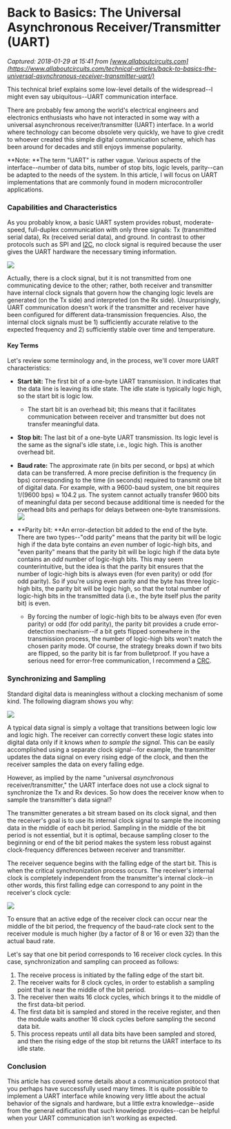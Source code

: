 # Back to Basics: The Universal Asynchronous Receiver/Transmitter (UART)

_Captured: 2018-01-29 at 15:41 from [www.allaboutcircuits.com](https://www.allaboutcircuits.com/technical-articles/back-to-basics-the-universal-asynchronous-receiver-transmitter-uart/)_

This technical brief explains some low-level details of the widespread--I might even say ubiquitous--UART communication interface.

There are probably few among the world's electrical engineers and electronics enthusiasts who have not interacted in some way with a universal asynchronous receiver/transmitter (UART) interface. In a world where technology can become obsolete very quickly, we have to give credit to whoever created this simple digital communication scheme, which has been around for decades and still enjoys immense popularity.

**Note: **The term "UART" is rather vague. Various aspects of the interface--number of data bits, number of stop bits, logic levels, parity--can be adapted to the needs of the system. In this article, I will focus on UART implementations that are commonly found in modern microcontroller applications.

### Capabilities and Characteristics

As you probably know, a basic UART system provides robust, moderate-speed, full-duplex communication with only three signals: Tx (transmitted serial data), Rx (received serial data), and ground. In contrast to other protocols such as SPI and [I2C](https://www.allaboutcircuits.com/technical-articles/introduction-to-the-i2c-bus/), no clock signal is required because the user gives the UART hardware the necessary timing information.

![](https://www.allaboutcircuits.com/uploads/articles/BBUART_diagram1_2.JPG)

Actually, there is a clock signal, but it is not transmitted from one communicating device to the other; rather, both receiver and transmitter have internal clock signals that govern how the changing logic levels are generated (on the Tx side) and interpreted (on the Rx side). Unsurprisingly, UART communication doesn't work if the transmitter and receiver have been configured for different data-transmission frequencies. Also, the internal clock signals must be 1) sufficiently accurate relative to the expected frequency and 2) sufficiently stable over time and temperature.

#### Key Terms

Let's review some terminology and, in the process, we'll cover more UART characteristics:

  * **Start bit:** The first bit of a one-byte UART transmission. It indicates that the data line is leaving its idle state. The idle state is typically logic high, so the start bit is logic low. 
    * The start bit is an overhead bit; this means that it facilitates communication between receiver and transmitter but does not transfer meaningful data.
  * **Stop bit:** The last bit of a one-byte UART transmission. Its logic level is the same as the signal's idle state, i.e., logic high. This is another overhead bit.
  * **Baud rate:** The approximate rate (in bits per second, or bps) at which data can be transferred. A more precise definition is the frequency (in bps) corresponding to the time (in seconds) required to transmit one bit of digital data. For example, with a 9600-baud system, one bit requires 1/(9600 bps) ≈ 104.2 µs. The system cannot actually transfer 9600 bits of meaningful data per second because additional time is needed for the overhead bits and perhaps for delays between one-byte transmissions.
![](https://www.allaboutcircuits.com/uploads/articles/BBUART_diagram3_2.JPG)

  * **Parity bit: **An error-detection bit added to the end of the byte. There are two types--"odd parity" means that the parity bit will be logic high if the data byte contains an _even_ number of logic-high bits, and "even parity" means that the parity bit will be logic high if the data byte contains an _odd_ number of logic-high bits. This may seem counterintuitive, but the idea is that the parity bit ensures that the number of logic-high bits is always even (for even parity) or odd (for odd parity). So if you're using even parity and the byte has three logic-high bits, the parity bit will be logic high, so that the total number of logic-high bits in the transmitted data (i.e., the byte itself plus the parity bit) is even. 
    * By forcing the number of logic-high bits to be always even (for even parity) or odd (for odd parity), the parity bit provides a crude error-detection mechanism--if a bit gets flipped somewhere in the transmission process, the number of logic-high bits won't match the chosen parity mode. Of course, the strategy breaks down if two bits are flipped, so the parity bit is far from bulletproof. If you have a serious need for error-free communication, I recommend a [CRC](https://www.allaboutcircuits.com/technical-articles/the-cyclic-redundancy-check-crc-findingand-even-correctingerrors-in-digital/).

### Synchronizing and Sampling

Standard digital data is meaningless without a clocking mechanism of some kind. The following diagram shows you why:

![](https://www.allaboutcircuits.com/uploads/articles/BBUART_diagram4.JPG)

A typical data signal is simply a voltage that transitions between logic low and logic high. The receiver can correctly convert these logic states into digital data only if it knows _when to sample the signal_. This can be easily accomplished using a separate clock signal--for example, the transmitter updates the data signal on every rising edge of the clock, and then the receiver samples the data on every falling edge.

However, as implied by the name "universal _asynchronous_ receiver/transmitter," the UART interface does not use a clock signal to synchronize the Tx and Rx devices. So how does the receiver know when to sample the transmitter's data signal?

The transmitter generates a bit stream based on its clock signal, and then the receiver's goal is to use its internal clock signal to sample the incoming data in the middle of each bit period. Sampling in the middle of the bit period is not essential, but it is optimal, because sampling closer to the beginning or end of the bit period makes the system less robust against clock-frequency differences between receiver and transmitter.

The receiver sequence begins with the falling edge of the start bit. This is when the critical synchronization process occurs. The receiver's internal clock is completely independent from the transmitter's internal clock--in other words, this first falling edge can correspond to any point in the receiver's clock cycle:

![](https://www.allaboutcircuits.com/uploads/articles/BBUART_diagram5_2.JPG)

To ensure that an active edge of the receiver clock can occur near the middle of the bit period, the frequency of the baud-rate clock sent to the receiver module is much higher (by a factor of 8 or 16 or even 32) than the actual baud rate.

Let's say that one bit period corresponds to 16 receiver clock cycles. In this case, synchronization and sampling can proceed as follows:

  1. The receive process is initiated by the falling edge of the start bit.
  2. The receiver waits for 8 clock cycles, in order to establish a sampling point that is near the middle of the bit period.
  3. The receiver then waits 16 clock cycles, which brings it to the middle of the first data-bit period.
  4. The first data bit is sampled and stored in the receive register, and then the module waits another 16 clock cycles before sampling the second data bit.
  5. This process repeats until all data bits have been sampled and stored, and then the rising edge of the stop bit returns the UART interface to its idle state.

### Conclusion

This article has covered some details about a communication protocol that you perhaps have successfully used many times. It is quite possible to implement a UART interface while knowing very little about the actual behavior of the signals and hardware, but a little extra knowledge--aside from the general edification that such knowledge provides--can be helpful when your UART communication isn't working as expected.
